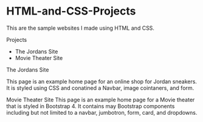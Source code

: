 # HTML-and-CSS-Projects
This are the sample websites I made using HTML and CSS.

Projects
- The Jordans Site
- Movie Theater Site

The Jordans Site

This page is an example home page for an online shop for Jordan sneakers.  
It is styled using CSS and conatined a Navbar, image cointaners, and form.


Movie Theater Site
This page is an example home page for a Movie theater that is styled in Bootstrap 4. It
contains may Bootstrap components including but not limited to a navbar, jumbotron, form,
card, and dropdowns.
